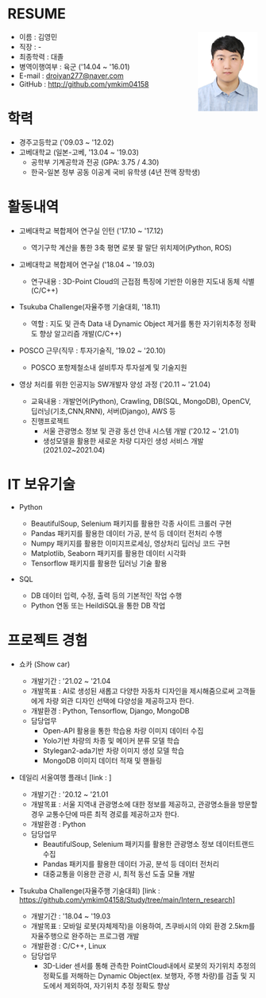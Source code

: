 # RESUME
<img src="picture.jpg" width="120px" height="160px" align="right" />

* 이름 : 김영민
* 직장 : -
* 최종학력 : 대졸
* 병역이행여부 : 육군 ('14.04 ~ '16.01)
* E-mail : droiyan277@naver.com
* GitHub : http://github.com/ymkim04158

# 학력
* 경주고등학교 ('09.03 ~ '12.02)
* 고베대학교 (일본-고베, '13.04 ~ '19.03)
  * 공학부 기계공학과 전공 (GPA: 3.75 / 4.30)
  * 한국-일본 정부 공동 이공계 국비 유학생 (4년 전액 장학생)

# 활동내역
* 고베대학교 복합제어 연구실 인턴 ('17.10 ~ '17.12)
  * 역기구학 계산을 통한 3축 평면 로봇 팔 말단 위치제어(Python, ROS)

* 고베대학교 복합제어 연구실 ('18.04 ~ '19.03)
  * 연구내용 : 3D-Point Cloud의 근접점 특징에 기반한 이용한 지도내 동체 식별(C/C++)

* Tsukuba Challenge(자율주행 기술대회, '18.11)
  * 역할 : 지도 및 관측 Data 내 Dynamic Object 제거를 통한 자기위치추정 정확도 향상 알고리즘 개발(C/C++)

* POSCO 근무(직무 : 투자기술직, '19.02 ~ '20.10)
  * POSCO 포항제철소내 설비투자 투자설계 및 기술지원

* 영상 처리를 위한 인공지능 SW개발자 양성 과정 ('20.11 ~ '21.04)
  * 교육내용 : 개발언어(Python), Crawling, DB(SQL, MongoDB), OpenCV, 딥러닝(기초,CNN,RNN), 서버(Django), AWS 등
  * 진행프로젝트
    * 서울 관광명소 정보 및 관광 동선 안내 시스템 개발 ('20.12 ~ '21.01)
    * 생성모델을 활용한 새로운 차량 디자인 생성 서비스 개발(2021.02~2021.04)


# IT 보유기술
* Python
  * BeautifulSoup, Selenium 패키지를 활용한 각종 사이트 크롤러 구현
  *	Pandas 패키지를 활용한 데이터 가공, 분석 등 데이터 전처리 수행
  *	Numpy 패키지를 활용한 이미지프로세싱, 영상처리 딥러닝 코드 구현
  *	Matplotlib, Seaborn 패키지를 활용한 데이터 시각화 
  *	Tensorflow 패키지를 활용한 딥러닝 기술 활용

* SQL
  * DB 데이터 입력, 수정, 출력 등의 기본적인 작업 수행
  * Python 연동 또는 HeildiSQL을 통한 DB 작업

# 프로젝트 경험
* 쇼카 (Show car)
  * 개발기간 : '21.02 ~ '21.04
  * 개발목표 : AI로 생성된 새롭고 다양한 자동차 디자인을 제시해줌으로써 고객들에게 차량 외관 디자인 선택에 다양성을 제공하고자 한다.
  * 개발환경 : Python, Tensorflow, Django, MongoDB
  * 담당업무
    * Open-API 활용을 통한 학습용 차량 이미지 데이터 수집
    * Yolo기반 차량의 차종 및 메이커 분류 모델 학습
    * Stylegan2-ada기반 차량 이미지 생성 모델 학습
    * MongoDB 이미지 데이터 적재 및 핸들링

* 데일리 서울여행 플래너 [link : ]
  * 개발기간 : '20.12 ~ '21.01
  * 개발목표 : 서울 지역내 관광명소에 대한 정보를 제공하고, 관광명소들을 방문할 경우 교통수단에 따른 최적 경로를 제공하고자 한다.
  * 개발환경 : Python
  * 담당업무
    * BeautifulSoup, Selenium 패키지를 활용한 관광명소 정보 데이터트랜드 수집
    * Pandas 패키지를 활용한 데이터 가공, 분석 등 데이터 전처리
    * 대중교통을 이용한 관광 시, 최적 동선 도출 모듈 개발

* Tsukuba Challenge(자율주행 기술대회) [link : https://github.com/ymkim04158/Study/tree/main/Intern_research]
  * 개발기간 : '18.04 ~ '19.03
  * 개발목표 : 모바일 로봇(자체제작)을 이용하여, 츠쿠바시의 야외 환경 2.5km를 자율주행으로 완주하는 프로그램 개발
  * 개발환경 : C/C++, Linux
  * 담당업무
    * 3D-Lider 센서를 통해 관측한 PointCloud내에서 로봇의 자기위치 추정의 정확도를 저해하는 Dynamic Object(ex. 보행자, 주행 차량)를 검출 및 지도에서 제외하여, 자기위치 추정 정확도 향상




